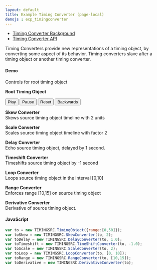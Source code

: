 ```yaml
---
layout: default
title: Example Timing Converter (page-local)
demojs : exp_timingconverter
---
```


<style type="text/css">
.pos {font-weight:bold}
</style>

- [Timing Converter Background](background_timingconverter.html)
- [Timing Converter API](api_timingconverter.html)

Timing Converters provide new representations of a timing object, by converting some aspect of its behavior. Timing converters slave after a timing object or another timing converter.

#### Demo

Controls for root timing object

<p>    
  <div class="pos"> Root Timing Object </div>
  <p>
    <!-- Timing Object Controls -->
    <button id="play">Play</button>
    <button id="pause">Pause</button>
    <button id="reset">Reset</button>
    <button id="backwards">Backwards</button>
  </p>
  <div class="pos" id="to"></div>        
</p>
<p>
  <div class="pos">Skew Converter </div>  
  Skews source timing object timeline with 2 units
  <div class="pos" id="toskew"></div>  
</p>
<p>
  <div class="pos"> Scale Converter </div>
  Scales source timing object timeline with factor 2
  <div class="pos" id="toscale"></div> 
</p>
<p>
  <div class="pos"> Delay Converter </div>
  Echo source timing object, delayed by 1 second.
  <div class="pos" id="todelay"></div>        
</p>
<p>
  <div class="pos"> Timeshift Converter </div> 
  Timeshifts source timing object by -1 second
  <div class="pos" id="totimeshift"></div> 
</p>
<p>
  <div class="pos"> Loop Converter </div>
  Loops source timing object in the interval [0,10]
  <div class="pos" id="toloop"></div> 
</p>
<p>
  <div class="pos"> Range Converter </div>
  Enforces range [10,15] on source timing object
  <div class="pos" id="torange"></div> 
</p>
<p>
  <div class="pos"> Derivative Converter </div>
  Derivative of source timing object.
  <div class="pos" id="toderivative"></div> 
</p>


#### JavaScript

```javascript
var to = new TIMINGSRC.TimingObject({range:[0,50]});
var toSkew = new TIMINGSRC.SkewConverter(to, 2);
var toDelay = new TIMINGSRC.DelayConverter(to, 1.0);
var toTimeshift = new TIMINGSRC.TimeShiftConverter(to, -1.0);
var toScale = new TIMINGSRC.ScaleConverter(to, 2);
var toLoop = new TIMINGSRC.LoopConverter(to, [0, 10]);
var toRange = new TIMINGSRC.RangeConverter(to, [10,15]);
var toDerivative = new TIMINGSRC.DerivativeConverter(to);
```    
